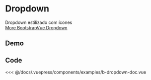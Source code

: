 # Dropdown

Dropdown estilizado com ícones
<br>
[More BootstrapVue Dropdown](https://bootstrap-vue.org/docs/components/dropdown)

## Demo
<Demo componentName="examples-b-dropdown-doc" />

## Code
<SourceCode>
<<< @/docs/.vuepress/components/examples/b-dropdown-doc.vue
</SourceCode>